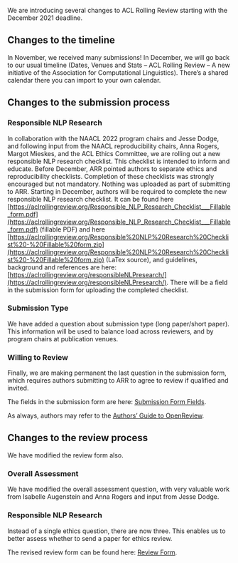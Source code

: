 
We are introducing several changes to ACL Rolling Review starting with the December 2021 deadline.

## Changes to the timeline

In November, we received many submissions! In December, we will go back to our usual timeline (Dates, Venues and Stats – ACL Rolling Review – A new initiative of the Association for Computational Linguistics). There’s a shared calendar there you can import to your own calendar.

## Changes to the submission process

### Responsible NLP Research

In collaboration with the NAACL 2022 program chairs and Jesse Dodge, and following input from the NAACL reproducibility chairs, Anna Rogers, Margot Mieskes, and the ACL Ethics Committee, we are rolling out a new responsible NLP research checklist. This checklist is intended to inform and educate.
Before December, ARR pointed authors to separate ethics and reproducibility checklists. Completion of these checklists was strongly encouraged but not mandatory. Nothing was uploaded as part of submitting to ARR.
Starting in December, authors will be required to complete the new responsible NLP research checklist. It can be found here [https://aclrollingreview.org/Responsible_NLP_Research_Checklist___Fillable_form.pdf](https://aclrollingreview.org/Responsible_NLP_Research_Checklist___Fillable_form.pdf) (fillable PDF) and here [https://aclrollingreview.org/Responsible%20NLP%20Research%20Checklist%20-%20Fillable%20form.zip](https://aclrollingreview.org/Responsible%20NLP%20Research%20Checklist%20-%20Fillable%20form.zip) (LaTex source), and guidelines, background and references are here: [https://aclrollingreview.org/responsibleNLPresearch/](https://aclrollingreview.org/responsibleNLPresearch/). There will be a field in the submission form for uploading the completed checklist.

### Submission Type

We have added a question about submission type (long paper/short paper). This information will be used to balance load across reviewers, and by program chairs at publication venues.

### Willing to Review

Finally, we are making permanent the last question in the submission form, which requires authors submitting to ARR to agree to review if qualified and invited.

The fields in the submission form are here: [Submission Form Fields](https://aclrollingreview.org/submissionform).

As always, authors may refer to the [Authors’ Guide to OpenReview](https://docs.google.com/presentation/d/1kJeoAfwbnFapUN0ySLSoOm11-2odz48DGS1DEzNs03k/edit?usp=sharing).

## Changes to the review process

We have modified the review form also. 

### Overall Assessment

We have modified the overall assessment question, with very valuable work from Isabelle Augenstein and Anna Rogers and input from Jesse Dodge.

### Responsible NLP Research

Instead of a single ethics question, there are now three. This enables us to better assess whether to send a paper for ethics review. 

The revised review form can be found here: [Review Form](https://aclrollingreview.org/reviewform).


